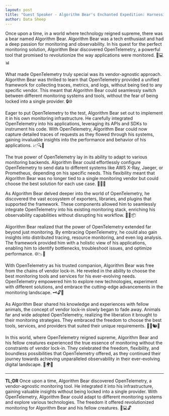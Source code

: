 ```yaml
---
layout: post
title: "Guest Speaker - Algorithm Bear's Enchanted Expedition: Harnessing OpenTelemetry and AWS X-Ray to Uncover Hidden Wonders"
author: Data Sheep
--- 
```


Once upon a time, in a world where technology reigned supreme, there was a bear named Algorithm Bear. Algorithm Bear was a tech enthusiast and had a deep passion for monitoring and observability. In his quest for the perfect monitoring solution, Algorithm Bear discovered OpenTelemetry, a powerful tool that promised to revolutionize the way applications were monitored. 🐻💻📊

What made OpenTelemetry truly special was its vendor-agnostic approach. Algorithm Bear was thrilled to learn that OpenTelemetry provided a unified framework for collecting traces, metrics, and logs, without being tied to any specific vendor. This meant that Algorithm Bear could seamlessly switch between different monitoring systems and tools, without the fear of being locked into a single provider. 🔒🌐

Eager to put OpenTelemetry to the test, Algorithm Bear set out to implement it in his own monitoring infrastructure. He carefully integrated OpenTelemetry into his applications, leveraging its APIs and SDKs to instrument his code. With OpenTelemetry, Algorithm Bear could now capture detailed traces of requests as they flowed through his systems, gaining invaluable insights into the performance and behavior of his applications. 📈🔍📝

The true power of OpenTelemetry lay in its ability to adapt to various monitoring backends. Algorithm Bear could effortlessly configure OpenTelemetry to send data to different systems like AWS X-Ray, Jaeger, or Prometheus, depending on his specific needs. This flexibility meant that Algorithm Bear was no longer tied to a single monitoring vendor but could choose the best solution for each use case. 🔄📡💡

As Algorithm Bear delved deeper into the world of OpenTelemetry, he discovered the vast ecosystem of exporters, libraries, and plugins that supported the framework. These components allowed him to seamlessly integrate OpenTelemetry into his existing monitoring stack, enriching his observability capabilities without disrupting his workflow. 🧩🔌📦

Algorithm Bear realized that the power of OpenTelemetry extended far beyond just monitoring. By embracing OpenTelemetry, he could also gain insights into distributed tracing, resource monitoring, and even log analysis. The framework provided him with a holistic view of his applications, enabling him to identify bottlenecks, troubleshoot issues, and optimize performance. 🌐📉🔬

With OpenTelemetry as his trusted companion, Algorithm Bear was free from the chains of vendor lock-in. He reveled in the ability to choose the best monitoring tools and services for his ever-evolving needs. OpenTelemetry empowered him to explore new technologies, experiment with different solutions, and embrace the cutting-edge advancements in the monitoring landscape. 🗝️🔓🌟

As Algorithm Bear shared his knowledge and experiences with fellow animals, the concept of vendor lock-in slowly began to fade away. Animals far and wide adopted OpenTelemetry, realizing the liberation it brought to their monitoring strategies. They embraced the freedom to choose the best tools, services, and providers that suited their unique requirements. 🐰🦊🐿️🦉

In this world, where OpenTelemetry reigned supreme, Algorithm Bear and his fellow creatures experienced the true essence of monitoring without the constraints of vendor lock-in. They celebrated the freedom, flexibility, and boundless possibilities that OpenTelemetry offered, as they continued their journey towards achieving unparalleled observability in their ever-evolving digital landscape. 🎉🌍🚀

---
**TL;DR**
Once upon a time, Algorithm Bear discovered OpenTelemetry, a vendor-agnostic monitoring tool. He integrated it into his infrastructure, gaining valuable insights without being locked into a single provider. With OpenTelemetry, Algorithm Bear could adapt to different monitoring systems and explore various technologies. The freedom it offered revolutionized monitoring for Algorithm Bear and his fellow creatures. 🐻💻🔓